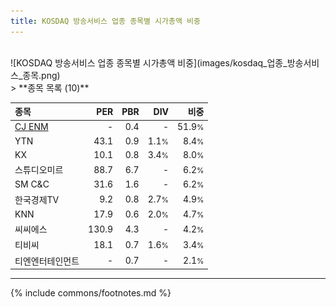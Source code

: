 ```yaml
---
title: KOSDAQ 방송서비스 업종 종목별 시가총액 비중
---
```

<br>
![KOSDAQ 방송서비스 업종 종목별 시가총액 비중](images/kosdaq_업종_방송서비스_종목.png)
<br>
> **종목 목록 (10)**<a id="list"></a>

| **종목** | **PER** | **PBR** | **DIV** | **비중** |
| :------- | ------: | ------: | ------: | -------: |
| [CJ ENM](/035760/) | - | 0.4 | - | 51.9<small>%</small> |
| YTN | 43.1 | 0.9 | 1.1<small>%</small> | 8.4<small>%</small> |
| KX | 10.1 | 0.8 | 3.4<small>%</small> | 8.0<small>%</small> |
| 스튜디오미르 | 88.7 | 6.7 | - | 6.2<small>%</small> |
| SM C&C | 31.6 | 1.6 | - | 6.2<small>%</small> |
| 한국경제TV | 9.2 | 0.8 | 2.7<small>%</small> | 4.9<small>%</small> |
| KNN | 17.9 | 0.6 | 2.0<small>%</small> | 4.7<small>%</small> |
| 씨씨에스 | 130.9 | 4.3 | - | 4.2<small>%</small> |
| 티비씨 | 18.1 | 0.7 | 1.6<small>%</small> | 3.4<small>%</small> |
| 티엔엔터테인먼트 | - | 0.7 | - | 2.1<small>%</small> |

---
{% include commons/footnotes.md %}